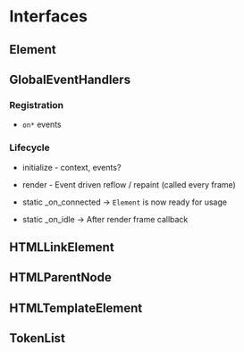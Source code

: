# Interfaces

## Element

## GlobalEventHandlers

### Registration
  - `on*` events

### Lifecycle
  - initialize - context, events?
  - render - Event driven reflow / repaint (called every frame)

  - static _on_connected -> `Element` is now ready for usage
  - static _on_idle      -> After render frame callback

## HTMLLinkElement

## HTMLParentNode

## HTMLTemplateElement

## TokenList

